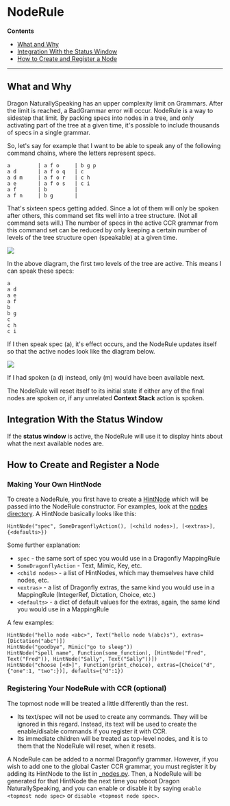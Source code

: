 # NodeRule

**Contents**

* [What and Why](#what-and-why)
* [Integration With the Status Window](#integration-with-the-status-window)
* [How to Create and Register a Node](#how-to-create-and-register-a-node)

***
## What and Why

Dragon NaturallySpeaking has an upper complexity limit on Grammars. After the limit is reached, a BadGrammar error will occur. NodeRule is a way to sidestep that limit. By packing specs into nodes in a tree, and only activating part of the tree at a given time, it's possible to include thousands of specs in a single grammar.

So, let's say for example that I want to be able to speak any of the following command chains, where the letters represent specs.

    a         | a f o     | b g p
    a d       | a f o q   | c
    a d m     | a f o r   | c h
    a e       | a f o s   | c i
    a f       | b         | 
    a f n     | b g       | 

That's sixteen specs getting added. Since a lot of them will only be spoken after others, this command set fits well into a tree structure. (Not all command sets will.) The number of specs in the active CCR grammar from this command set can be reduced by only keeping a certain number of levels of the tree structure open (speakable) at a given time.

<img src="https://raw.githubusercontent.com/synkarius/caster/master/caster/doc/img/noderule1.png">

In the above diagram, the first two levels of the tree are active. This means I can speak these specs:

    a   
    a d 
    a e 
    a f 
    b   
    b g 
	c
	c h
	c i

If I then speak spec (a), it's effect occurs, and the NodeRule updates itself so that the active nodes look like the diagram below.

<img src="https://raw.githubusercontent.com/synkarius/caster/master/caster/doc/img/noderule2.png">

If I had spoken (a d) instead, only (m) would have been available next.

The NodeRule will reset itself to its initial state if either any of the final nodes are spoken or, if any unrelated **Context Stack** action is spoken.

## Integration With the Status Window
If the **status window** is active, the NodeRule will use it to display hints about what the next available nodes are.

## How to Create and Register a Node
### Making Your Own HintNode
To create a NodeRule, you first have to create a [HintNode](https://github.com/synkarius/caster/blob/master/caster/lib/dfplus/hint/hintnode.py) which will be passed into the NodeRule constructor. For examples, look at the [nodes directory](https://github.com/synkarius/caster/tree/master/caster/lib/dfplus/hint/nodes). A HintNode basically looks like this:

    HintNode("spec", SomeDragonflyAction(), [<child nodes>], [<extras>], {<defaults>})

Some further explanation:

* `spec` - the same sort of spec you would use in a Dragonfly MappingRule
* `SomeDragonflyAction` - Text, Mimic, Key, etc.
* `<child nodes>` - a list of HintNodes, which may themselves have child nodes, etc.
* `<extras>` - a list of Dragonfly extras, the same kind you would use in a MappingRule (IntegerRef, Dictation, Choice, etc.)
* `<defaults>` - a dict of default values for the extras, again, the same kind you would use in a MappingRule

A few examples:

    HintNode("hello node <abc>", Text("hello node %(abc)s"), extras=[Dictation("abc")])
    HintNode("goodbye", Mimic("go to sleep"))
    HintNode("spell name", Function(some_function), [HintNode("Fred", Text("Fred")), HintNode("Sally", Text("Sally"))])
    HintNode("choose [<d>]", Function(print_choice), extras=[Choice("d", {"one":1, "two":})], defaults={"d":1})

### Registering Your NodeRule with CCR (optional)
The topmost node will be treated a little differently than the rest.

* Its text/spec will not be used to create any commands. They will be ignored in this regard. Instead, its text will be used to create the enable/disable commands if you register it with CCR.
* Its immediate children will be treated as top-level nodes, and it is to them that the NodeRule will reset, when it resets.

A NodeRule can be added to a normal Dragonfly grammar. However, if you wish to add one to the global Caster CCR grammar, you must register it by adding its HintNode to the list in [_nodes.py](https://github.com/synkarius/caster/blob/master/caster/lib/dfplus/hint/_nodes.py). Then, a NodeRule will be generated for that HintNode the next time you reboot Dragon NaturallySpeaking, and you can enable or disable it by saying `enable <topmost node spec>` or `disable <topmost node spec>`.
